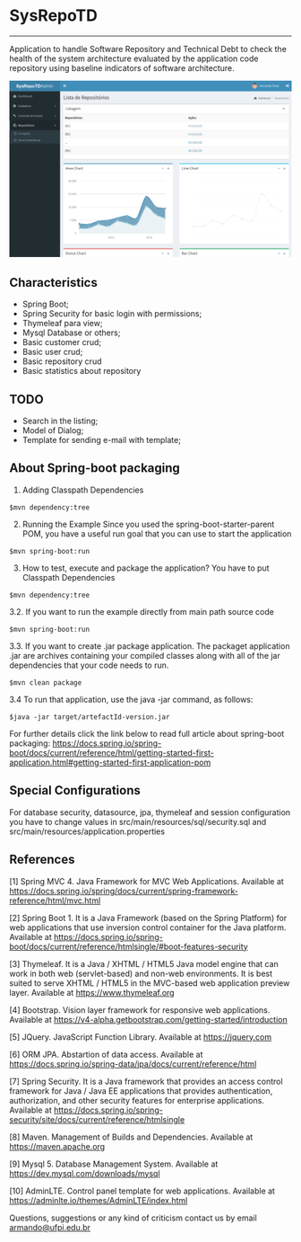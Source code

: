 # SysRepoTD
---

Application to handle Software Repository and Technical Debt to check the health of the system architecture evaluated by the application code repository using baseline indicators of software architecture.

![alt text](https://github.com/armandossrecife/sysrepotd/blob/master/src/main/resources/static/SysRepoTDAdmin.png)

Characteristics
---

* Spring Boot;
* Spring Security for basic login with permissions;
* Thymeleaf para view;
* Mysql Database or others;
* Basic customer crud;
* Basic user crud;
* Basic repository crud
* Basic statistics about repository

TODO
---

* Search in the listing;
* Model of Dialog;
* Template for sending e-mail with template;


About Spring-boot packaging
---

1. Adding Classpath Dependencies
```
$mvn dependency:tree
```

2. Running the Example
Since you used the spring-boot-starter-parent POM, you have a useful run goal that you can use to start the application
```
$mvn spring-boot:run
```
3. How to test, execute and package the application?
You have to put Classpath Dependencies
```
$mvn dependency:tree
```
3.2. If you want to run the example directly from main path source code
```
$mvn spring-boot:run
```
3.3. If you want to create .jar package application. 
The packaget application .jar are archives containing your compiled classes along with all of the jar dependencies that your code needs to run.
```
$mvn clean package
```
3.4 To run that application, use the java -jar command, as follows:
```
$java -jar target/artefactId-version.jar
```
For further details click the link below to read full article about spring-boot packaging: 
https://docs.spring.io/spring-boot/docs/current/reference/html/getting-started-first-application.html#getting-started-first-application-pom

Special Configurations
---
For database security, datasource, jpa, thymeleaf and session configuration you have to change values in src/main/resources/sql/security.sql and src/main/resources/application.properties

References
---

[1] Spring MVC 4. Java Framework for MVC Web Applications. Available at https://docs.spring.io/spring/docs/current/spring-framework-reference/html/mvc.html

[2] Spring Boot 1. It is a Java Framework (based on the Spring Platform) for web applications that use inversion control container for the Java platform. Available at https://docs.spring.io/spring-boot/docs/current/reference/htmlsingle/#boot-features-security

[3] Thymeleaf. It is a Java / XHTML / HTML5 Java model engine that can work in both web (servlet-based) and non-web environments. It is best suited to serve XHTML / HTML5 in the MVC-based web application preview layer. Available at https://www.thymeleaf.org

[4] Bootstrap. Vision layer framework for responsive web applications. Available at https://v4-alpha.getbootstrap.com/getting-started/introduction

[5] JQuery. JavaScript Function Library. Available at https://jquery.com

[6] ORM JPA. Abstartion of data access. Available at https://docs.spring.io/spring-data/jpa/docs/current/reference/html

[7] Spring Security. It is a Java framework that provides an access control framework for Java / Java EE applications that provides authentication, authorization, and other security features for enterprise applications. Available at https://docs.spring.io/spring-security/site/docs/current/reference/htmlsingle

[8] Maven. Management of Builds and Dependencies. Available at https://maven.apache.org

[9] Mysql 5. Database Management System. Available at https://dev.mysql.com/downloads/mysql

[10] AdminLTE. Control panel template for web applications. Available at https://adminlte.io/themes/AdminLTE/index.html

Questions, suggestions or any kind of criticism contact us by email armando@ufpi.edu.br
